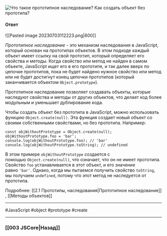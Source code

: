 ![Что такое прототипное наследование? Как создать объект без прототипа?](https://youtu.be/IooJ3P2VUYs?t=154)

#### Ответ

![[Pasted image 20230703112223.png|600]]

*Прототипное наследование* - это механизм наследования в JavaScript, который основан на прототипах объектов. В этом подходе каждый объект имеет ссылку на свой прототип, который определяет его свойства и методы. Когда свойство или метод не найден в самом объекте, JavaScript ищет его в его прототипе, и так далее вверх по цепочке прототипов, пока не будет найдено нужное свойство или метод или не будет достигнут конец цепочки прототипов (который заканчивается объектом `Object.prototype`).

Прототипное наследование позволяет создавать объекты, которые наследуют свойства и методы от других объектов, что делает код более модульным и уменьшает дублирование кода.

Чтобы создать объект без прототипа в JavaScript, можно использовать функцию `Object.create(null)`. Эта функция создает новый объект со своими собственными свойствами, но без прототипа. Например:

```
const objWithoutPrototype = Object.create(null);
objWithoutPrototype.foo = 'bar';
console.log(objWithoutPrototype.foo); // 'bar'
console.log(objWithoutPrototype.toString); // undefined
```

В этом примере `objWithoutPrototype` создается с помощью `Object.create(null)`, что означает, что он не имеет прототипа. Свойство `foo` устанавливается в этот объект, и его значение равно `'bar'`. Однако, когда мы пытаемся получить свойство `toString`, мы получаем `undefined`, потому что этот метод не наследуется от прототипа.

Подробнее: [[2.1 Прототипы, наследования|Прототипное наследование]] , [[Методы объектов]]

___
 #JavaScript #object #prototype #create

___

### [[003 JSCore|Назад]]